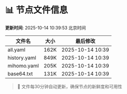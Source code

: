 # 📊 节点文件信息

**更新时间**: 2025-10-14 10:39:53 北京时间

| 文件名 | 大小 | 最后修改 |
|--------|------|----------|
| all.yaml | 162K | 2025-10-14 10:39 |
| history.yaml | 849K | 2025-10-14 10:39 |
| mihomo.yaml | 205K | 2025-10-14 10:39 |
| base64.txt | 131K | 2025-10-14 10:39 |

> 🔄 文件每30分钟自动更新，确保节点的新鲜度和可用性
